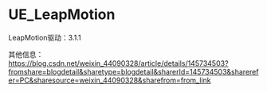 # UE_LeapMotion

LeapMotion驱动：3.1.1

其他信息： 
https://blog.csdn.net/weixin_44090328/article/details/145734503?fromshare=blogdetail&sharetype=blogdetail&sharerId=145734503&sharerefer=PC&sharesource=weixin_44090328&sharefrom=from_link
